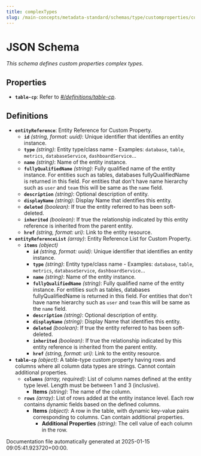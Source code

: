 ```yaml
---
title: complexTypes
slug: /main-concepts/metadata-standard/schemas/type/customproperties/complextypes
---
```


# JSON Schema

*This schema defines custom properties complex types.*

## Properties

- **`table-cp`**: Refer to *[#/definitions/table-cp](#definitions/table-cp)*.
## Definitions

- **`entityReference`**: Entity Reference for Custom Property.
  - **`id`** *(string, format: uuid)*: Unique identifier that identifies an entity instance.
  - **`type`** *(string)*: Entity type/class name - Examples: `database`, `table`, `metrics`, `databaseService`, `dashboardService`...
  - **`name`** *(string)*: Name of the entity instance.
  - **`fullyQualifiedName`** *(string)*: Fully qualified name of the entity instance. For entities such as tables, databases fullyQualifiedName is returned in this field. For entities that don't have name hierarchy such as `user` and `team` this will be same as the `name` field.
  - **`description`** *(string)*: Optional description of entity.
  - **`displayName`** *(string)*: Display Name that identifies this entity.
  - **`deleted`** *(boolean)*: If true the entity referred to has been soft-deleted.
  - **`inherited`** *(boolean)*: If true the relationship indicated by this entity reference is inherited from the parent entity.
  - **`href`** *(string, format: uri)*: Link to the entity resource.
- **`entityReferenceList`** *(array)*: Entity Reference List for Custom Property.
  - **`items`** *(object)*
    - **`id`** *(string, format: uuid)*: Unique identifier that identifies an entity instance.
    - **`type`** *(string)*: Entity type/class name - Examples: `database`, `table`, `metrics`, `databaseService`, `dashboardService`...
    - **`name`** *(string)*: Name of the entity instance.
    - **`fullyQualifiedName`** *(string)*: Fully qualified name of the entity instance. For entities such as tables, databases fullyQualifiedName is returned in this field. For entities that don't have name hierarchy such as `user` and `team` this will be same as the `name` field.
    - **`description`** *(string)*: Optional description of entity.
    - **`displayName`** *(string)*: Display Name that identifies this entity.
    - **`deleted`** *(boolean)*: If true the entity referred to has been soft-deleted.
    - **`inherited`** *(boolean)*: If true the relationship indicated by this entity reference is inherited from the parent entity.
    - **`href`** *(string, format: uri)*: Link to the entity resource.
- **`table-cp`** *(object)*: A table-type custom property having rows and columns where all column data types are strings. Cannot contain additional properties.
  - **`columns`** *(array, required)*: List of column names defined at the entity type level. Length must be between 1 and 3 (inclusive).
    - **Items** *(string)*: The name of the column.
  - **`rows`** *(array)*: List of rows added at the entity instance level. Each row contains dynamic fields based on the defined columns.
    - **Items** *(object)*: A row in the table, with dynamic key-value pairs corresponding to columns. Can contain additional properties.
      - **Additional Properties** *(string)*: The cell value of each column in the row.


Documentation file automatically generated at 2025-01-15 09:05:41.923720+00:00.

